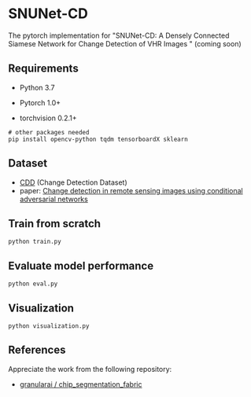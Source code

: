 # SNUNet-CD
The pytorch implementation for "SNUNet-CD: A Densely  Connected Siamese Network for Change Detection of VHR Images " (coming soon)

## Requirements

- Python 3.7

- Pytorch 1.0+

- torchvision 0.2.1+

```
# other packages needed
pip install opencv-python tqdm tensorboardX sklearn
```

## Dataset

- [CDD](https://drive.google.com/file/d/1GX656JqqOyBi_Ef0w65kDGVto-nHrNs9/edit) (Change Detection Dataset)
- paper: [Change detection in remote sensing images using conditional adversarial networks](https://www.int-arch-photogramm-remote-sens-spatial-inf-sci.net/XLII-2/565/2018/isprs-archives-XLII-2-565-2018.pdf)

## Train from scratch

    python train.py

## Evaluate model performance

    python eval.py

## Visualization

    python visualization.py

## References

Appreciate the work from the following repository:

- [granularai / chip_segmentation_fabric](https://github.com/granularai/chip_segmentation_fabric)

